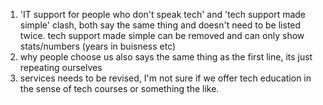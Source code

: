 1. 'IT support for people who don't speak tech' and 'tech support made simple' clash, both say the same thing and doesn't need to be listed twice. tech support made simple can be removed and can only show stats/numbers (years in buisness etc)
2. why people choose us also says the same thing as the first line, its just repeating ourselves
3. services needs to be revised, I'm not sure if we offer tech education in the sense of tech courses or something the like.
